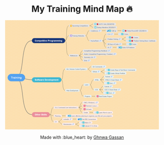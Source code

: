 
<h1 align="center"> My Training Mind Map 🔥 </h1> 

![Mind Map](training-mind-map.png)

<p align="center"> Made with :blue_heart: by <a href="https://github.com/Ghnwa">Ghnwa Gassan</a></p>